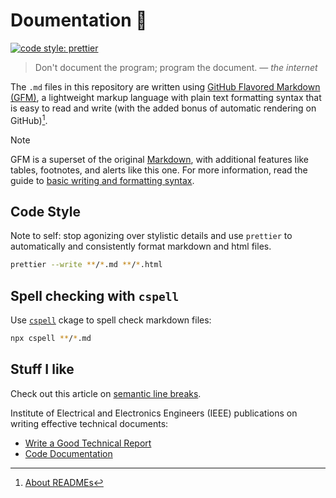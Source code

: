 # Doumentation 📝

[![code style: prettier](https://img.shields.io/badge/code_style-prettier-ff69b4.svg?style=flat-square)](https://github.com/prettier/prettier)

> Don't document the program; program the document. — _the internet_

The `.md` files in this repository are written using
[GitHub Flavored Markdown \(GFM\)](https://github.github.com/gfm/),
a lightweight markup language with plain text formatting syntax that
is easy to read and write (with the added bonus of automatic rendering on GitHub)[^1].
[^1]: [About READMEs](https://docs.github.com/en/repositories/managing-your-repositorys-settings-and-features/customizing-your-repository/about-readmes)

> [!NOTE]
> GFM is a superset of the original [Markdown](https://daringfireball.net/projects/markdown/syntax),
> with additional features like tables, footnotes, and alerts like this one.
> For more information, read the guide to [basic writing and formatting syntax](https://docs.github.com/en/github/writing-on-github/basic-writing-and-formatting-syntax).

## Code Style

Note to self: stop agonizing over stylistic details and use `prettier`
to automatically and consistently format markdown and html files.

```sh
prettier --write **/*.md **/*.html
```

## Spell checking with `cspell`

Use [`cspell`](https://cspell.org/) ckage to spell check markdown files:

```sh
npx cspell **/*.md
```

## Stuff I like

Check out this article on [semantic line breaks](https://sembr.org/).

Institute of Electrical and Electronics Engineers (IEEE)
publications on writing effective technical documents:

- [Write a Good Technical Report](https://ieeexplore.ieee.org/document/6448763)
- [Code Documentation](https://ieeexplore.ieee.org/abstract/document/5484109)
